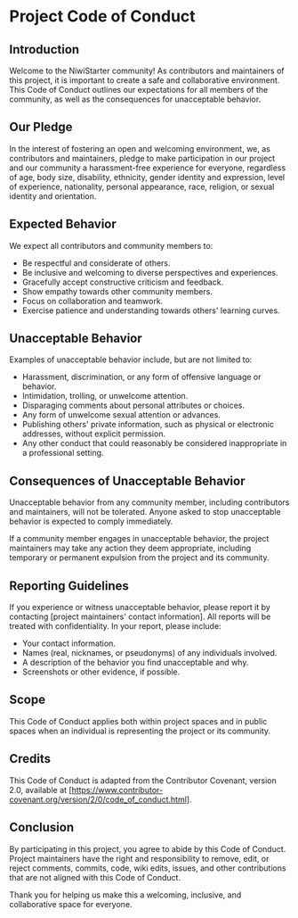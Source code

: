 # Project Code of Conduct

## Introduction

Welcome to the NiwiStarter community! As contributors and maintainers of this project, it is important to create a safe and collaborative environment. This Code of Conduct outlines our expectations for all members of the community, as well as the consequences for unacceptable behavior.

## Our Pledge

In the interest of fostering an open and welcoming environment, we, as contributors and maintainers, pledge to make participation in our project and our community a harassment-free experience for everyone, regardless of age, body size, disability, ethnicity, gender identity and expression, level of experience, nationality, personal appearance, race, religion, or sexual identity and orientation.

## Expected Behavior

We expect all contributors and community members to:

- Be respectful and considerate of others.
- Be inclusive and welcoming to diverse perspectives and experiences.
- Gracefully accept constructive criticism and feedback.
- Show empathy towards other community members.
- Focus on collaboration and teamwork.
- Exercise patience and understanding towards others' learning curves.

## Unacceptable Behavior

Examples of unacceptable behavior include, but are not limited to:

- Harassment, discrimination, or any form of offensive language or behavior.
- Intimidation, trolling, or unwelcome attention.
- Disparaging comments about personal attributes or choices.
- Any form of unwelcome sexual attention or advances.
- Publishing others' private information, such as physical or electronic addresses, without explicit permission.
- Any other conduct that could reasonably be considered inappropriate in a professional setting.

## Consequences of Unacceptable Behavior

Unacceptable behavior from any community member, including contributors and maintainers, will not be tolerated. Anyone asked to stop unacceptable behavior is expected to comply immediately.

If a community member engages in unacceptable behavior, the project maintainers may take any action they deem appropriate, including temporary or permanent expulsion from the project and its community.

## Reporting Guidelines

If you experience or witness unacceptable behavior, please report it by contacting [project maintainers' contact information]. All reports will be treated with confidentiality. In your report, please include:

- Your contact information.
- Names (real, nicknames, or pseudonyms) of any individuals involved.
- A description of the behavior you find unacceptable and why.
- Screenshots or other evidence, if possible.

## Scope

This Code of Conduct applies both within project spaces and in public spaces when an individual is representing the project or its community.

## Credits

This Code of Conduct is adapted from the Contributor Covenant, version 2.0, available at [https://www.contributor-covenant.org/version/2/0/code_of_conduct.html].

## Conclusion

By participating in this project, you agree to abide by this Code of Conduct. Project maintainers have the right and responsibility to remove, edit, or reject comments, commits, code, wiki edits, issues, and other contributions that are not aligned with this Code of Conduct.

Thank you for helping us make this a welcoming, inclusive, and collaborative space for everyone.